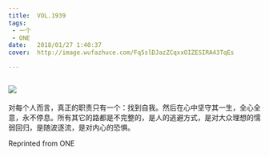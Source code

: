 ```yaml
---
title:	VOL.1939
tags:
 - 一个
 - ONE
date:	2018/01/27 1:40:37
cover:	http://image.wufazhuce.com/Fq5slDJazZCqxxOIZESIRA43TqEs

---
```

![](http://image.wufazhuce.com/Fq5slDJazZCqxxOIZESIRA43TqEs)
---

对每个人而言，真正的职责只有一个：找到自我。然后在心中坚守其一生，全心全意，永不停息。所有其它的路都是不完整的，是人的逃避方式，是对大众理想的懦弱回归，是随波逐流，是对内心的恐惧。
 
Reprinted from ONE
